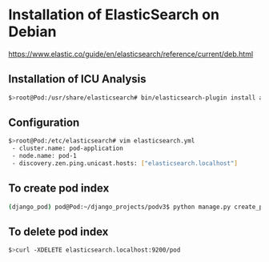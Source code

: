 # Installation of ElasticSearch on Debian

https://www.elastic.co/guide/en/elasticsearch/reference/current/deb.html

## Installation of ICU Analysis

```sh
$>root@Pod:/usr/share/elasticsearch# bin/elasticsearch-plugin install analysis-icu
````

## Configuration

```sh
$>root@Pod:/etc/elasticsearch# vim elasticsearch.yml
 - cluster.name: pod-application
 - node.name: pod-1
 - discovery.zen.ping.unicast.hosts: ["elasticsearch.localhost"]
```

## To create pod index

```sh
(django_pod) pod@Pod:~/django_projects/podv3$ python manage.py create_pod_index
```

## To delete pod index

```sh
$>curl -XDELETE elasticsearch.localhost:9200/pod
```

